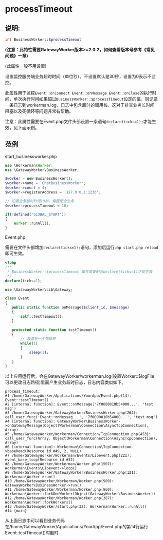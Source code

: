 # processTimeout


## 说明:
```php
int BusinessWorker::$processTimeout
```
**(注意：此特性需要GatewayWorker版本>=2.0.2，如何查看版本号参考《常见问题》一章)**

(此属性一般不用设置)


设置监控服务端业务超时时间（单位秒）。不设置默认是30秒，设置为0表示不监控。

此属性用于监控```Event::onConnect Event::onMessage Event::onClose```的执行时间，单次执行时间如果超过```BusinessWorker::$processTimeout```设定的值，则记录一条日志到workerman.log，日志中包含超时的调用栈，这对于排查业务长时间阻塞以及死循环等问题非常有帮助。

注意：此属性需要在Event.php文件头部设置一条语句```declare(ticks=1);```才能生效，见下面示例。

## 范例
start_businessworker.php
```php
use \Workerman\Worker;
use \GatewayWorker\BusinessWorker;

$worker = new BusinessWorker();
$worker->name = 'ChatBusinessWorker';
$worker->count = 4;
$worker->registerAddress = '127.0.0.1:1236';

// 设置业务超时时间10秒，需要配合业务
$worker->processTimeout = 10;

if(!defined('GLOBAL_START'))
{
    Worker::runAll();
}
```

Event.php

需要在文件头部增加```declare(ticks=1);```语句，添加后运行```php start.php reload```即可生效。
```php
<?php
/**
 * BusinessWorker::$processTimeout 属性需要配合declare(ticks=1)才能生效
 */
declare(ticks=1);

use \GatewayWorker\Lib\Gateway;

class Event
{
   public static function onMessage($client_id, $message)
   {
       self::testTimeout();
   }

   protected static function testTimeout()
   {
       // 故意放一个死循环
       while(1)
       {
           sleep(1);
       }
   }
}
```

以上应用运行后，会在GatewayWorker/workerman.log(设置Worker::$logFile可以更改日志路径)里面产生业务超时日志，日志内容类似如下。

```
process_timeout:
#1 /home/GatewayWorker/Applications/YourApp/Event.php(14): Event::testTimeout()
#2 [internal function]: Event::onMessage('7f0000010b54000...', 'test msg')
#3 /home/GatewayWorker/GatewayWorker/BusinessWorker.php(264): call_user_func('Event::onMessag...', '7f0000010b54000...', 'test msg')
#4 [internal function]: GatewayWorker\BusinessWorker->onGatewayMessage(Object(Workerman\Connection\AsyncTcpConnection), Array)
#5 /home/GatewayWorker/Workerman/Connection/TcpConnection.php(453): call_user_func(Array, Object(Workerman\Connection\AsyncTcpConnection), Array)
#6 [internal function]: Workerman\Connection\TcpConnection->baseRead(Resource id #49, 2, NULL)
#7 /home/GatewayWorker/Workerman/Events/Libevent.php(221): event_base_loop(Resource id #32)
#8 /home/GatewayWorker/Workerman/Worker.php(1507): Workerman\Events\Libevent->loop()
#9 /home/GatewayWorker/GatewayWorker/BusinessWorker.php(121): Workerman\Worker->run()
#10 /home/GatewayWorker/Workerman/Worker.php(900): GatewayWorker\BusinessWorker->run()
#11 /home/GatewayWorker/Workerman/Worker.php(860): Workerman\Worker::forkOneWorker(Object(GatewayWorker\BusinessWorker))
#12 /home/GatewayWorker/Workerman/Worker.php(387): Workerman\Worker::forkWorkers()
#13 /home/GatewayWorker/start.php(32): Workerman\Worker::runAll()
#14 {main}
```

从上面日志中可以看到业务代码在/home/GatewayWorker/Applications/YourApp/Event.php的第14行运行Event::testTimeout()时超时

